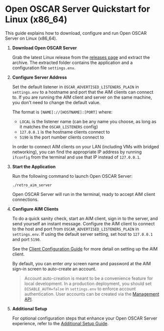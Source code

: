 # Open OSCAR Server Quickstart for Linux (x86_64)

This guide explains how to download, configure and run Open OSCAR Server on Linux (x86_64).

1. **Download Open OSCAR Server**

   Grab the latest Linux release from the [releases page](https://github.com/mk6i/open-oscar-server/releases) and extract
   the archive. The extracted folder contains the application and a configuration file `settings.env`.

2. **Configure Server Address**

   Set the default listener in `OSCAR_ADVERTISED_LISTENERS_PLAIN` in `settings.env` to a hostname and port that the AIM
   clients can connect to. If you are running the AIM client and server on the same machine, you don't need to change
   the default value.

   The format is `[NAME]://[HOSTNAME]:[PORT]` where:
    - `LOCAL` is the listener name (can be any name you choose, as long as it matches the `OSCAR_LISTENERS` config)
    - `127.0.0.1` is the hostname clients connect to
    - `5190` is the port number clients connect to

   In order to connect AIM clients on your LAN (including VMs with bridged networking), you can find the appropriate IP
   address by running `ifconfig` from the terminal and use that IP instead of `127.0.0.1`.

3. **Start the Application**

   Run the following command to launch Open OSCAR Server:

   ```shell
   ./retro_aim_server
   ```

   Open OSCAR Server will run in the terminal, ready to accept AIM client connections.

4. **Configure AIM Clients**

   To do a quick sanity check, start an AIM client, sign in to the server, and send yourself an instant message.
   Configure the AIM client to connect to the host and port from `OSCAR_ADVERTISED_LISTENERS_PLAIN` in `settings.env`. If
   using the default server setting, set host to `127.0.0.1` and port `5190`.

   See the [Client Configuration Guide](./CLIENT.md) for more detail on setting up the AIM client.

   By default, you can enter *any* screen name and password at the AIM sign-in screen to auto-create an account.

   > Account auto-creation is meant to be a convenience feature for local development. In a production deployment, you
   should set `DISABLE_AUTH=false` in `settings.env` to enforce account authentication. User accounts can be created via
   the [Management API](../README.md#-management-api).

5. **Additional Setup**

   For optional configuration steps that enhance your Open OSCAR Server experience, refer to
   the [Additional Setup Guide](./ADDITIONAL_SETUP.md).